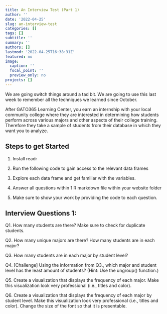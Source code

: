 ```yaml
---
title: An Interview Test (Part 1)
author: ''
date: '2022-04-25'
slug: an-interview-test
categories: []
tags: []
subtitle: ''
summary: ''
authors: []
lastmod: '2022-04-25T16:38:31Z'
featured: no
image:
  caption: ''
  focal_point: ''
  preview_only: no
projects: []
---
```



We are going switch things around a tad bit. We are going to use this last week to remember all the techniques we learned since October. 

After GATO365 Learning Center, you earn an internship with your local community college where they are interested in determining how students perform across various majors and other aspects of their college training.  Therefore they take a sample of students from their database in which they want you to analyze.

## Steps to get Started

1. Install readr

2. Run the following code to gain access to the relevant data frames



3. Explore each data frame and get familiar with the variables.

4. Answer all questions within 1 R markdown file within your website folder

5. Make sure to show your work by providing the code to each question.

## Interview Questions 1:

Q1. How many students are there? Make sure to check for duplicate students.

Q2. How many unique majors are there? How many students are in each major? 

Q3. How many students are in each major by student level?

Q4. [Challenge] Using the information from Q3., which major and student level has the least amount of students? (Hint: Use the ungroup() function.)

Q5. Create a visualization that displays the frequency of each major. Make this visualization look very professional (i.e., titles and color).


Q6. Create a visualization that displays the frequency of each major by student level. Make this visualization look very professional (i.e., titles and color). Change the size of the font so that it is presentable.


<!-- Day 2: Join Data sets and analyze -->
<!-- Day 3: One Way ANOVA by Majors -->
<!-- Day 3: KNN -->
<!-- Day 4: develop an R Shiny -->
